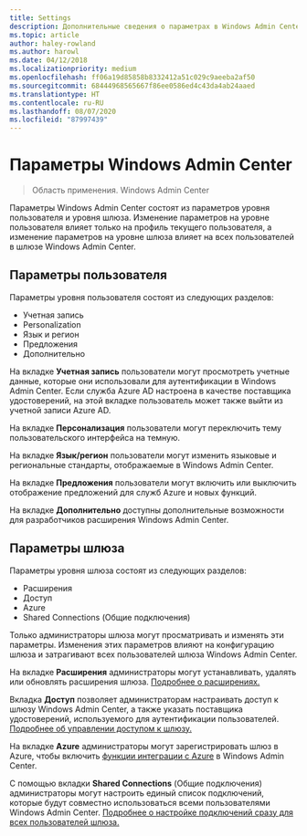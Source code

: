 ```yaml
---
title: Settings
description: Дополнительные сведения о параметрах в Windows Admin Center (Project Honolulu). С помощью параметров пользователей можно менять язык и регион, а также другие параметры. Параметры шлюза позволяют администраторам настраивать шлюз.
ms.topic: article
author: haley-rowland
ms.author: harowl
ms.date: 04/12/2018
ms.localizationpriority: medium
ms.openlocfilehash: ff06a19d85858b8332412a51c029c9aeeba2af50
ms.sourcegitcommit: 68444968565667f86ee0586ed4c43da4ab24aaed
ms.translationtype: HT
ms.contentlocale: ru-RU
ms.lasthandoff: 08/07/2020
ms.locfileid: "87997439"
---
```

# <a name="windows-admin-center-settings"></a>Параметры Windows Admin Center

> Область применения. Windows Admin Center

Параметры Windows Admin Center состоят из параметров уровня пользователя и уровня шлюза. Изменение параметров на уровне пользователя влияет только на профиль текущего пользователя, а изменение параметров на уровне шлюза влияет на всех пользователей в шлюзе Windows Admin Center.

## <a name="user-settings"></a>Параметры пользователя

Параметры уровня пользователя состоят из следующих разделов:

- Учетная запись
- Personalization
- Язык и регион
- Предложения
- Дополнительно

На вкладке **Учетная запись** пользователи могут просмотреть учетные данные, которые они использовали для аутентификации в Windows Admin Center. Если служба Azure AD настроена в качестве поставщика удостоверений, на этой вкладке пользователь может также выйти из учетной записи Azure AD.

На вкладке **Персонализация** пользователи могут переключить тему пользовательского интерфейса на темную.

На вкладке **Язык/регион** пользователи могут изменить языковые и региональные стандарты, отображаемые в Windows Admin Center.

На вкладке **Предложения** пользователи могут включить или выключить отображение предложений для служб Azure и новых функций.

На вкладке **Дополнительно** доступны дополнительные возможности для разработчиков расширения Windows Admin Center.

## <a name="gateway-settings"></a>Параметры шлюза

Параметры уровня шлюза состоят из следующих разделов:

- Расширения
- Доступ
- Azure
- Shared Connections (Общие подключения)

Только администраторы шлюза могут просматривать и изменять эти параметры. Изменения этих параметров влияют на конфигурацию шлюза и затрагивают всех пользователей шлюза Windows Admin Center.

На вкладке **Расширения** администраторы могут устанавливать, удалять или обновлять расширения шлюза. [Подробнее о расширениях.](using-extensions.md)

Вкладка **Доступ** позволяет администраторам настраивать доступ к шлюзу Windows Admin Center, а также указать поставщика удостоверений, используемого для аутентификации пользователей. [Подробнее об управлении доступом к шлюзу.](user-access-control.md)

На вкладке **Azure** администраторы могут зарегистрировать шлюз в Azure, чтобы включить [функции интеграции с Azure](../azure/azure-integration.md) в Windows Admin Center.

С помощью вкладки **Shared Connections** (Общие подключения) администраторы могут настроить единый список подключений, которые будут совместно использоваться всеми пользователями Windows Admin Center. [Подробнее о настройке подключений сразу для всех пользователей шлюза.](shared-connections.md)